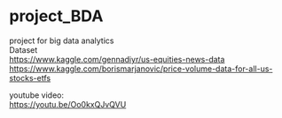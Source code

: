 # project_BDA
project for big data analytics  
Dataset  
https://www.kaggle.com/gennadiyr/us-equities-news-data  
https://www.kaggle.com/borismarjanovic/price-volume-data-for-all-us-stocks-etfs  

youtube video:  
https://youtu.be/Oo0kxQJvQVU  


